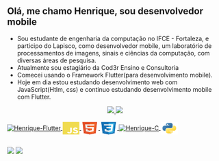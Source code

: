  ## Olá, me chamo Henrique, sou desenvolvedor mobile
- Sou estudante de engenharia da computação no IFCE - Fortaleza, e participo do Lapisco, como desenvolvedor mobile, um laboratório de processamentos de imagens, sinais e ciências da computação, com diversas áreas de pesquisa.
- Atualmente sou estagiário da Cod3r Ensino e Consultoria
- Comecei usando o Framework Flutter(para desenvolvimento mobile).
- Hoje em dia estou estudando desenvolvimento web com JavaScript(Htlm, css) e continuo estudando desenvolvimento mobile com Flutter.

<div align="center">
  <a href="https://github.com/C-Henrique-Almeida">
  <img height="180em" src="https://github-readme-stats.vercel.app/api?username=C-Henrique-Almeida&show_icons=true&theme=dark&include_all_commits=true&count_private=true"/>
  <img height="180em" src="https://github-readme-stats.vercel.app/api/top-langs/?username=C-Henrique-Almeida&layout=compact&langs_count=7&theme=dark"/>
</div>

<div style="display: inline_block"><br>
  <img align="center" alt="Henrique-Flutter" height="30" width="40" src="https://cdn.jsdelivr.net/gh/devicons/devicon/icons/flutter/flutter-original.svg">
  <img align="center" alt="Henrique-Js" height="30" width="40" src="https://raw.githubusercontent.com/devicons/devicon/master/icons/javascript/javascript-plain.svg">
  <img align="center" alt="Henrique-HTML" height="30" width="40" src="https://raw.githubusercontent.com/devicons/devicon/master/icons/html5/html5-original.svg">
  <img align="center" alt="Henrique-CSS" height="30" width="40" src="https://raw.githubusercontent.com/devicons/devicon/master/icons/css3/css3-original.svg">
  <img align="center" alt="Henrique-C" height="30" width="40" src="https://cdn.jsdelivr.net/gh/devicons/devicon/icons/c/c-original.svg">
  <img align="center" alt="Henrique-Python" height="30" width="40" src="https://raw.githubusercontent.com/devicons/devicon/master/icons/python/python-original.svg">            
 
 ##
 <div>
 <a href="https://www.linkedin.com/in/carlos-henrique-o-almeida-a039b119a/"><img src="https://img.shields.io/badge/-LinkedIn-%230077B5?style=for-the-badge&logo=linkedin&logoColor=white" target="_blank"></a>  
  <a href = "mailto:carlos.h.computacao@gmail.com"><img src="https://img.shields.io/badge/-Gmail-%23333?style=for-the-badge&logo=gmail&logoColor=white" target="_blank"></a>  
 </div>
 
